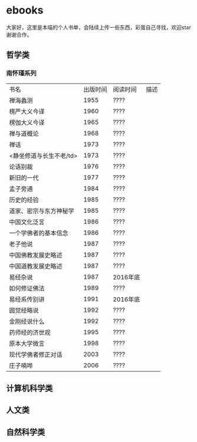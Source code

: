 # ebooks
大家好，这里是本喵的个人书单，会陆续上传一些东西，彩蛋自己寻找，欢迎star谢谢合作。


## 哲学类
### 南怀瑾系列
<table>
    <tr>
        <td>书名</td>
        <td>出版时间</td>
        <td>阅读时间</td>
        <td>描述</td>
    </tr>
    <tr>
        <td>禅海蠡测</td>
        <td>1955</td>
        <td>????</td>
        <td></td>
    </tr>
    <tr>
        <td>楞严大义今译</td>
        <td>1960</td>
        <td>????</td>
        <td></td>
    </tr>
    <tr>
        <td>楞伽大义今译</td>
        <td>1965</td>
        <td>????</td>
        <td></td>
    </tr>
    <tr>
        <td>禅与道概论</td>
        <td>1968</td>
        <td>????</td>
        <td></td>
    </tr>
    <tr>
        <td>禅话</td>
        <td>1973</td>
        <td>????</td>
        <td></td>
    </tr>
    <tr>
        <td><静坐修道与长生不老/td>
        <td>1973</td>
        <td>????</td>
        <td></td>
    </tr>
    <tr>
        <td>论语别裁</td>
        <td>1976</td>
        <td>????</td>
        <td></td>
    </tr>
    <tr>
        <td>新旧的一代</td>
        <td>1977</td>
        <td>????</td>
        <td></td>
    </tr>
    <tr>
        <td>孟子旁通</td>
        <td>1984</td>
        <td>????</td>
        <td></td>
    </tr>
    <tr>
        <td>历史的经验</td>
        <td>1985</td>
        <td>????</td>
        <td></td>
    </tr>
	<tr>
        <td>道家、密宗与东方神秘学</td>
        <td>1985</td>
        <td>????</td>
        <td></td>
    </tr>
	<tr>
        <td>中国文化泛言</td>
        <td>1986</td>
        <td>????</td>
        <td></td>
    </tr>
	<tr>
        <td>一个学佛者的基本信念</td>
        <td>1986</td>
        <td>????</td>
        <td></td>
    </tr>
	<tr>
        <td>老子他说</td>
        <td>1987</td>
        <td>????</td>
        <td></td>
    </tr>
	<tr>
        <td>中国佛教发展史略述</td>
        <td>1987</td>
        <td>????</td>
        <td></td>
    </tr>
	<tr>
        <td>中国道教发展史略述</td>
        <td>1987</td>
        <td>????</td>
        <td></td>
    </tr>
	<tr>
        <td>易经杂说</td>
        <td>1987</td>
        <td>2016年底</td>
        <td></td>
    </tr>
	<tr>
        <td>如何修证佛法</td>
        <td>1989</td>
        <td>????</td>
        <td></td>
    </tr>
	<tr>
        <td>易经系传别讲</td>
        <td>1991</td>
        <td>2016年底</td>
        <td></td>
    </tr>
    <tr>
        <td>圆觉经略说</td>
        <td>1992</td>
        <td>????</td>
        <td></td>
    </tr>
    <tr>
        <td>金刚经说什么</td>
        <td>1992</td>
        <td>????</td>
        <td></td>
    </tr>
    <tr>
        <td>药师经的济世观</td>
        <td>1995</td>
        <td>????</td>
        <td></td>
    </tr>
    <tr>
        <td>原本大学微言</td>
        <td>1998</td>
        <td>????</td>
        <td></td>
    </tr>
    <tr>
        <td>现代学佛者修正对话</td>
        <td>2003</td>
        <td>????</td>
        <td></td>
    </tr>
    <tr>
        <td>庄子喃哗</td>
        <td>2006</td>
        <td>????</td>
        <td></td>
    </tr>
</table>

## 计算机科学类
## 人文类
## 自然科学类
